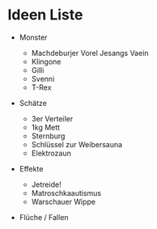 # Ideen Liste

* Monster
  * Machdeburjer Vorel Jesangs Vaein
  * Klingone
  * Gilli
  * Svenni
  * T-Rex
  
* Schätze
  * 3er Verteiler
  * 1kg Mett
  * Sternburg
  * Schlüssel zur Weibersauna
  * Elektrozaun

* Effekte
  * Jetreide!
  * Matroschkaautismus
  * Warschauer Wippe
  
* Flüche / Fallen
